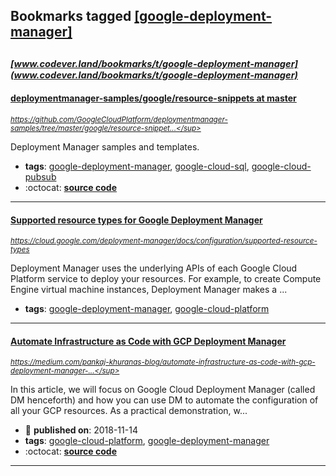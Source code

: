 ## Bookmarks tagged [[google-deployment-manager]](https://www.codever.land/search?q=[google-deployment-manager])

_<sup><sup>[www.codever.land/bookmarks/t/google-deployment-manager](www.codever.land/bookmarks/t/google-deployment-manager)</sup></sup>_
---
#### [deploymentmanager-samples/google/resource-snippets at master](https://github.com/GoogleCloudPlatform/deploymentmanager-samples/tree/master/google/resource-snippets)
_<sup>https://github.com/GoogleCloudPlatform/deploymentmanager-samples/tree/master/google/resource-snippet...</sup>_

Deployment Manager samples and templates.
* **tags**: [google-deployment-manager](../tagged/google-deployment-manager.md), [google-cloud-sql](../tagged/google-cloud-sql.md), [google-cloud-pubsub](../tagged/google-cloud-pubsub.md)
* :octocat: **[source code](https://github.com/GoogleCloudPlatform/deploymentmanager-samples/tree/master/google/resource-snippets)**
---
#### [Supported resource types for Google Deployment Manager](https://cloud.google.com/deployment-manager/docs/configuration/supported-resource-types)
_<sup>https://cloud.google.com/deployment-manager/docs/configuration/supported-resource-types</sup>_

Deployment Manager uses the underlying APIs of each Google Cloud Platform service to deploy your resources. For example, to create Compute Engine virtual machine instances, Deployment Manager makes a ...
* **tags**: [google-deployment-manager](../tagged/google-deployment-manager.md), [google-cloud-platform](../tagged/google-cloud-platform.md)
---
#### [Automate Infrastructure as Code with GCP Deployment Manager](https://medium.com/pankaj-khuranas-blog/automate-infrastructure-as-code-with-gcp-deployment-manager-747bfc07d839)
_<sup>https://medium.com/pankaj-khuranas-blog/automate-infrastructure-as-code-with-gcp-deployment-manager-...</sup>_

In this article, we will focus on Google Cloud Deployment Manager (called DM henceforth) and how you can use DM to automate the configuration of all your GCP resources. As a practical demonstration, w...
* :calendar: **published on**: 2018-11-14
* **tags**: [google-cloud-platform](../tagged/google-cloud-platform.md), [google-deployment-manager](../tagged/google-deployment-manager.md)
* :octocat: **[source code](https://github.com/pankajwithgit/googlecloud)**
---
